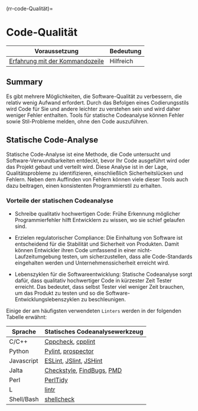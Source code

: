 (rr-code-Qualität)=
# Code-Qualität

| Voraussetzung                                                                                | Bedeutung |
| -------------------------------------------------------------------------------------------- | --------- |
| [Erfahrung mit der Kommandozeile](https://programminghistorian.org/en/lessons/intro-to-bash) | Hilfreich |

## Summary

Es gibt mehrere Möglichkeiten, die Software-Qualität zu verbessern, die relativ wenig Aufwand erfordert. Durch das Befolgen eines Codierungsstils wird Code für Sie und andere leichter zu verstehen sein und wird daher weniger Fehler enthalten. Tools für statische Codeanalyse können Fehler sowie Stil-Probleme melden, ohne den Code auszuführen.

## Statische Code-Analyse

Statische Code-Analyse ist eine Methode, die Code untersucht und Software-Verwundbarkeiten entdeckt, bevor Ihr Code ausgeführt wird oder das Projekt gebaut und verteilt wird. Diese Analyse ist in der Lage, Qualitätsprobleme zu identifizieren, einschließlich Sicherheitslücken und Fehlern. Neben dem Auffinden von Fehlern können viele dieser Tools auch dazu beitragen, einen konsistenten Programmierstil zu erhalten.

### Vorteile der statischen Codeanalyse

- Schreibe qualitativ hochwertigen Code: Frühe Erkennung möglicher Programmierfehler hilft Entwicklern zu wissen, wo sie schief gelaufen sind.

- Erzielen regulatorischer Compliance: Die Einhaltung von Software ist entscheidend für die Stabilität und Sicherheit von Produkten. Damit können Entwickler ihren Code umfassend in einer nicht-Laufzeitumgebung testen, um sicherzustellen, dass alle Code-Standards eingehalten werden und Unternehmenssicherheit erreicht wird.

- Lebenszyklen für die Softwareentwicklung: Statische Codeanalyse sorgt dafür, dass qualitativ hochwertiger Code in kürzester Zeit Tester erreicht. Das bedeutet, dass selbst Tester viel weniger Zeit brauchen, um das Produkt zu testen und so die Software-Entwicklungslebenszyklen zu beschleunigen.

Einige der am häufigsten verwendeten `Linters` werden in der folgenden Tabelle erwähnt:

| Sprache    | Statisches Codeanalysewerkzeug                                                                                               |
| ---------- | ---------------------------------------------------------------------------------------------------------------------------- |
| C/C++      | [Cppcheck](http://cppcheck.sourceforge.net/), [cpplint](https://github.com/cpplintcpplint)                                   |
| Python     | [Pylint](https://pypi.org/project/pylint/), [prospector](https://prospector.readthedocs.io)                                  |
| Javascript | [ESLint](https://eslint.org/), [JSlint](https://jslint.com/), [JSHint](https://jshint.com/)                                  |
| Jalta      | [Checkstyle](https://checkstyle.sourceforge.io/), [FindBugs](http://findbugs.sourceforge.net), [PMD](https://pmd.github.io/) |
| Perl       | [PerlTidy](https://metacpan.org/pod/perltidy)                                                                                |
| L          | [lintr](https://github.com/jimhester/lintr)                                                                                  |
| Shell/Bash | [shellcheck](https://www.shellcheck.net)                                                                                     |
